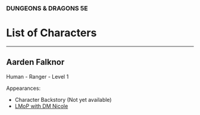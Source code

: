### DUNGEONS & DRAGONS 5E

# List of Characters

---

## Aarden Falknor

Human - Ranger - Level 1

Appearances:
- Character Backstory (Not yet available)
- [LMoP with DM Nicole](/session/2021-lmop-with-dm-nicole)
